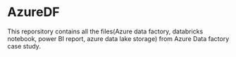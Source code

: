 # AzureDF
This reporsitory contains all the files(Azure data factory, databricks notebook, power BI report, azure data lake storage) from Azure Data factory case study.
